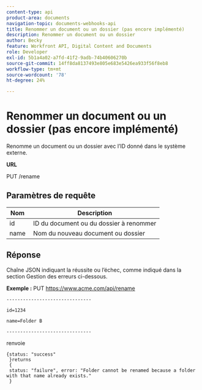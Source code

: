 ```yaml
---
content-type: api
product-area: documents
navigation-topic: documents-webhooks-api
title: Renommer un document ou un dossier (pas encore implémenté)
description: Renommer un document ou un dossier
author: Becky
feature: Workfront API, Digital Content and Documents
role: Developer
exl-id: 5b1a4a02-a7fd-41f2-9adb-74b40606270b
source-git-commit: 14ff8da8137493e805e683e5426ea933f56f8eb8
workflow-type: tm+mt
source-wordcount: '78'
ht-degree: 24%

---
```



# Renommer un document ou un dossier (pas encore implémenté)

Renomme un document ou un dossier avec l’ID donné dans le système externe.

**URL**

PUT /rename

## Paramètres de requête

| Nom  | Description |
|---|---|
| id | ID du document ou du dossier à renommer |
| name  | Nom du nouveau document ou dossier |


## Réponse

Chaîne JSON indiquant la réussite ou l’échec, comme indiqué dans la section Gestion des erreurs ci-dessous.

**Exemple :** PUT https://www.acme.com/api/rename

```
-------------------------------

id=1234

name=Folder B ­­­­­­­­­­­­­­­­­­­­­­­­­­­­­­­­­­­­

-------------------------------
```

renvoie

```
{status: "success"
 }returns
 {
 status: "failure", error: "Folder cannot be renamed because a folder with that name already exists."
 }
```
